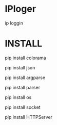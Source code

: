 # IPloger
ip loggin 

# INSTALL

pip install colorama

pip install json

pip install argparse

pip install parser

pip install os

pip install socket

pip install HTTPServer
